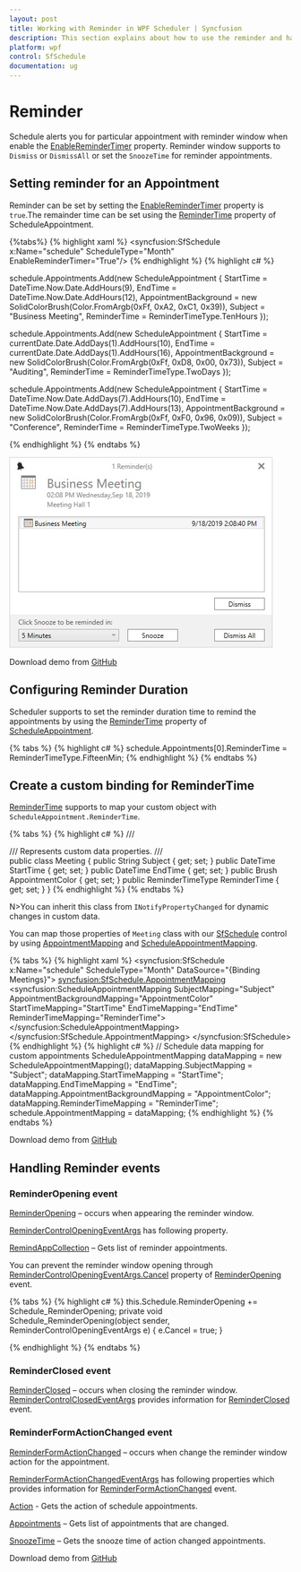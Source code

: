 ```yaml
---
layout: post
title: Working with Reminder in WPF Scheduler | Syncfusion
description: This section explains about how to use the reminder and handle reminder events for ScheduleAppointment in WPF Scheduler.
platform: wpf
control: SfSchedule
documentation: ug
---
```


# Reminder

Schedule alerts you for particular appointment with reminder window when enable the [EnableReminderTimer](https://help.syncfusion.com/cr/wpf/Syncfusion.SfSchedule.WPF~Syncfusion.UI.Xaml.Schedule.SfSchedule~EnableReminderTimer.html) property. Reminder window supports to `Dismiss` or `DismissAll` or set the `SnoozeTime` for reminder appointments.

## Setting reminder for an Appointment
Reminder can be set by setting the [EnableReminderTimer](https://help.syncfusion.com/cr/wpf/Syncfusion.SfSchedule.WPF~Syncfusion.UI.Xaml.Schedule.SfSchedule~EnableReminderTimer.html) property is `true`.The remainder time can be set using the [ReminderTime](https://help.syncfusion.com/cr/cref_files/wpf/Syncfusion.SfSchedule.WPF~Syncfusion.UI.Xaml.Schedule.ScheduleAppointment~ReminderTime.html) property of ScheduleAppointment.

{%tabs%}
{% highlight xaml %}
<Grid>
    <syncfusion:SfSchedule x:Name="schedule" ScheduleType="Month" EnableReminderTimer="True"/>
</Grid>
{% endhighlight %}
{% highlight c# %}

schedule.Appointments.Add(new ScheduleAppointment
{
    StartTime = DateTime.Now.Date.AddHours(9),
    EndTime   = DateTime.Now.Date.AddHours(12),
    AppointmentBackground = new SolidColorBrush(Color.FromArgb(0xFf, 0xA2, 0xC1, 0x39)),
    Subject = "Business Meeting",
    ReminderTime = ReminderTimeType.TenHours
});

schedule.Appointments.Add(new ScheduleAppointment
{
    StartTime = currentDate.Date.AddDays(1).AddHours(10),
    EndTime = currentDate.Date.AddDays(1).AddHours(16),
    AppointmentBackground = new SolidColorBrush(Color.FromArgb(0xFf, 0xD8, 0x00, 0x73)),
    Subject = "Auditing",
    ReminderTime = ReminderTimeType.TwoDays
});

schedule.Appointments.Add(new ScheduleAppointment
{
    StartTime = DateTime.Now.Date.AddDays(7).AddHours(10),
    EndTime = DateTime.Now.Date.AddDays(7).AddHours(13),
    AppointmentBackground = new SolidColorBrush(Color.FromArgb(0xFf, 0xF0, 0x96, 0x09)),
    Subject = "Conference",
    ReminderTime = ReminderTimeType.TwoWeeks
});

{% endhighlight %}
{% endtabs %}

![WPF Scheduler Reminder Window](Reminder_images/Reminder-Window.jpeg)

Download demo from [GitHub](https://github.com/syncfusion/wpf-demos/tree/master/Schedule/ReminderAlert)

## Configuring Reminder Duration
Scheduler supports to set the reminder duration time to remind the appointments by using the [ReminderTime](https://help.syncfusion.com/cr/cref_files/wpf/Syncfusion.SfSchedule.WPF~Syncfusion.UI.Xaml.Schedule.ScheduleAppointment~ReminderTime.html) property of [ScheduleAppointment](https://help.syncfusion.com/cr/wpf/Syncfusion.SfSchedule.WPF~Syncfusion.UI.Xaml.Schedule.ScheduleAppointment.html).

{% tabs %}
{% highlight c# %}
schedule.Appointments[0].ReminderTime = ReminderTimeType.FifteenMin;
{% endhighlight %}
{% endtabs %}

## Create a custom binding for ReminderTime
[ReminderTime](https://help.syncfusion.com/cr/cref_files/wpf/Syncfusion.SfSchedule.WPF~Syncfusion.UI.Xaml.Schedule.ScheduleAppointment~ReminderTime.html) supports to map your custom object with `ScheduleAppointment.ReminderTime`.

{% tabs %}
{% highlight c# %}
/// <summary>
/// Represents custom data properties.
/// </summary>
public class Meeting
{
    public String Subject { get; set; }
    public DateTime StartTime { get; set; }
    public DateTime EndTime { get; set; }
    public Brush AppointmentColor { get; set; }
    public ReminderTimeType ReminderTime { get; set; }
}
{% endhighlight %}
{% endtabs %}

N>You can inherit this class from `INotifyPropertyChanged` for dynamic changes in custom data.


You can map those properties of `Meeting` class with our [SfSchedule](https://help.syncfusion.com/cr/cref_files/wpf/Syncfusion.SfSchedule.WPF~Syncfusion.UI.Xaml.Schedule.SfSchedule.html) control by using [AppointmentMapping](https://help.syncfusion.com/cr/wpf/Syncfusion.SfSchedule.WPF~Syncfusion.UI.Xaml.Schedule.SfSchedule~AppointmentMapping.html) and [ScheduleAppointmentMapping](https://help.syncfusion.com/cr/cref_files/wpf/Syncfusion.SfSchedule.WPF~Syncfusion.UI.Xaml.Schedule.ScheduleAppointmentMapping.html).

{% tabs %}
{% highlight xaml %}
<syncfusion:SfSchedule x:Name="schedule" ScheduleType="Month" DataSource="{Binding Meetings}">
    <syncfusion:SfSchedule.AppointmentMapping>
        <syncfusion:ScheduleAppointmentMapping
            SubjectMapping="Subject"
            AppointmentBackgroundMapping="AppointmentColor"
            StartTimeMapping="StartTime"
            EndTimeMapping="EndTime"
            ReminderTimeMapping="ReminderTime">
        </syncfusion:ScheduleAppointmentMapping>
    </syncfusion:SfSchedule.AppointmentMapping>
</syncfusion:SfSchedule>
{% endhighlight %}
{% highlight c# %}
// Schedule data mapping for custom appointments
ScheduleAppointmentMapping dataMapping = new ScheduleAppointmentMapping();
dataMapping.SubjectMapping = "Subject";
dataMapping.StartTimeMapping = "StartTime";
dataMapping.EndTimeMapping = "EndTime";
dataMapping.AppointmentBackgroundMapping = "AppointmentColor";
dataMapping.ReminderTimeMapping = "ReminderTime";
schedule.AppointmentMapping = dataMapping;
{% endhighlight %}
{% endtabs %}

Download demo from [GitHub](https://github.com/SyncfusionExamples/SfSchedule_Reminder_Demo/tree/master/ReminderDemo)

## Handling Reminder events

### ReminderOpening event

[ReminderOpening](https://help.syncfusion.com/cr/cref_files/wpf/Syncfusion.SfSchedule.WPF~Syncfusion.UI.Xaml.Schedule.SfSchedule~ReminderOpening_EV.html) – occurs when appearing the reminder window.

[ReminderControlOpeningEventArgs](https://help.syncfusion.com/cr/cref_files/wpf/Syncfusion.SfSchedule.WPF~Syncfusion.UI.Xaml.Schedule.ReminderControlOpeningEventArgs.html) has following property.

[RemindAppCollection](https://help.syncfusion.com/cr/wpf/Syncfusion.SfSchedule.WPF~Syncfusion.UI.Xaml.Schedule.ReminderControlOpeningEventArgs~RemindAppCollection.html) – Gets list of reminder appointments.

You can prevent the reminder window opening through [ReminderControlOpeningEventArgs.Cancel](https://docs.microsoft.com/en-us/dotnet/api/system.componentmodel.canceleventargs.cancel) property of [ReminderOpening](https://help.syncfusion.com/cr/cref_files/wpf/Syncfusion.SfSchedule.WPF~Syncfusion.UI.Xaml.Schedule.SfSchedule~ReminderOpening_EV.html) event.

{% tabs %}
{% highlight c# %}
this.Schedule.ReminderOpening += Schedule_ReminderOpening;
private void Schedule_ReminderOpening(object sender, ReminderControlOpeningEventArgs e)
{
    e.Cancel = true;
}

{% endhighlight %}
{% endtabs %}

### ReminderClosed event

[ReminderClosed](https://help.syncfusion.com/cr/wpf/Syncfusion.SfSchedule.WPF~Syncfusion.UI.Xaml.Schedule.SfSchedule~ReminderClosed_EV.html) – occurs when closing the reminder window.
[ReminderControlClosedEventArgs](https://help.syncfusion.com/cr/wpf/Syncfusion.SfSchedule.WPF~Syncfusion.UI.Xaml.Schedule.ReminderControlClosedEventArgs.html) provides information for [ReminderClosed](https://help.syncfusion.com/cr/cref_files/wpf/Syncfusion.SfSchedule.WPF~Syncfusion.UI.Xaml.Schedule.SfSchedule~ReminderClosed_EV.html) event.

### ReminderFormActionChanged event

[ReminderFormActionChanged](https://help.syncfusion.com/cr/wpf/Syncfusion.SfSchedule.WPF~Syncfusion.UI.Xaml.Schedule.SfSchedule~ReminderFormActionChanged_EV.html) – occurs when change the reminder window action for the appointment.

[ReminderFormActionChangedEventArgs](https://help.syncfusion.com/cr/wpf/Syncfusion.SfSchedule.WPF~Syncfusion.UI.Xaml.Schedule.ReminderFormActionChangedEventArgs.html) has following properties which provides information for [ReminderFormActionChanged](https://help.syncfusion.com/cr/cref_files/wpf/Syncfusion.SfSchedule.WPF~Syncfusion.UI.Xaml.Schedule.SfSchedule~ReminderFormActionChanged_EV.html) event.

[Action](https://help.syncfusion.com/cr/wpf/Syncfusion.SfSchedule.WPF~Syncfusion.UI.Xaml.Schedule.ReminderFormActionChangedEventArgs~Action.html) - Gets the action of schedule appointments.

[Appointments](https://help.syncfusion.com/cr/wpf/Syncfusion.SfSchedule.WPF~Syncfusion.UI.Xaml.Schedule.ReminderFormActionChangedEventArgs~Appointments.html) – Gets list of appointments that are changed.

[SnoozeTime](https://help.syncfusion.com/cr/wpf/Syncfusion.SfSchedule.WPF~Syncfusion.UI.Xaml.Schedule.ReminderFormActionChangedEventArgs~SnoozeTime.html) – Gets the snooze time of action changed appointments.

Download demo from [GitHub](https://github.com/SyncfusionExamples/SfSchedule_Reminder_Events/tree/master/ReminderEvents)
